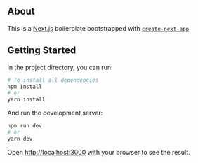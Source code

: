 ## About
This is a [Next.js](https://nextjs.org/) boilerplate bootstrapped with [`create-next-app`](https://github.com/vercel/next.js/tree/canary/packages/create-next-app).

## Getting Started
In the project directory, you can run:
```bash
# To install all dependencies
npm install
# or
yarn install
```

And run the development server:

```bash
npm run dev
# or
yarn dev
```

Open [http://localhost:3000](http://localhost:3000) with your browser to see the result.
